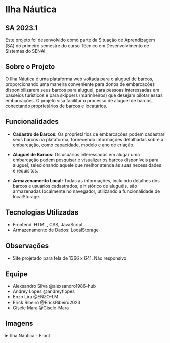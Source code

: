 

# Ilha Náutica
## SA 2023.1

Este projeto foi desenvolvido como parte da Situação de Aprendizagem (SA) do primeiro semestre do curso Técnico em Desenvolvimento de Sistemas do SENAI.

## Sobre o Projeto

O Ilha Náutica é uma plataforma web voltada para o aluguel de barcos, proporcionando uma maneira conveniente para donos de embarcações disponibilizarem seus barcos para aluguel, para pessoas interessadas em passeios turísticos e para skippers (marinheiros) que desejam pilotar essas embarcações. O projeto visa facilitar o processo de aluguel de barcos, conectando proprietários de barcos e locatários.

## Funcionalidades

- **Cadastro de Barcos:** Os proprietários de embarcações podem cadastrar seus barcos na plataforma, fornecendo informações detalhadas sobre a embarcação, como capacidade, modelo e ano de criação.

- **Aluguel de Barcos:** Os usuários interessados em alugar uma embarcação podem pesquisar e visualizar os barcos disponíveis para aluguel, selecionando aquele que melhor atenda às suas necessidades e requisitos.

- **Armazenamento Local:** Todas as informações, incluindo detalhes dos barcos e usuários cadastrados,  e histórico de aluguéis, são armazenadas localmente no navegador, utilizando a funcionalidade de localStorage.

## Tecnologias Utilizadas

- Frontend: HTML, CSS, JavaScript
- Armazenamento de Dados: LocalStorage

## Observações

- Site projetado para tela de 1366 x 641. Não responsivo.


## Equipe

- Alexsandro Silva @alexsandro1986-hub
- Andrey Lopes @andreyflopes
- Enzo Lira @ENZO-LM
- Erick Ribeiro @ErickRibeiro2023
- Gisele Mara @Gisele-Mara

## Imagens

<details>
  <summary>Ilha Náutica - Front</summary>
  <img src="src/assets/imagens/front/Ilha-Nautica- pagina-inicial.png" alt="Página Inicial - Home">
  <img src="src/assets/imagens/front/Ilha-Nautica-aluguel-veleiros.png" alt="Página de aluguel de veleiros">
  <img src="src/assets/imagens/front/Ilha-Nautica-cadastro.png" alt="Cadastro do usuário">
  <img src="src/assets/imagens/front/Ilha-Nautica-Techenema-65.png" alt="Página para alugar velereiro">
  <img src="src/assets/imagens/front/Ilha-Nautica-cadastro-barco.png" alt="Página de cadastro de embarcação">
</details>
